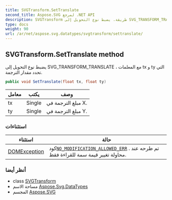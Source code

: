 ```yaml
---
title: SVGTransform.SetTranslate
second_title: Aspose.SVG لمرجع .NET API
description: SVGTransform طريقة. يضبط نوع التحويل إلى SVG_TRANSFORM_TRANSLATE  مع المعلمات tx و ty التي تحدد مقدار الترجمة.
type: docs
weight: 90
url: /ar/net/aspose.svg.datatypes/svgtransform/settranslate/
---
```

## SVGTransform.SetTranslate method

يضبط نوع التحويل إلى SVG_TRANSFORM_TRANSLATE ، مع المعلمات tx و ty التي تحدد مقدار الترجمة.

```csharp
public void SetTranslate(float tx, float ty)
```

| معامل | يكتب | وصف |
| --- | --- | --- |
| tx | Single | مبلغ الترجمة في X. |
| ty | Single | مبلغ الترجمة في Y. |

### استثناءات

| استثناء | حالة |
| --- | --- |
| [DOMException](../../../aspose.svg.dom/domexception/) | كود[`NO_MODIFICATION_ALLOWED_ERR`](../../../aspose.svg.dom/domexception/no_modification_allowed_err/) . تم طرحه عند محاولة تغيير قيمة سمة للقراءة فقط. |

### أنظر أيضا

* class [SVGTransform](../)
* مساحة الاسم [Aspose.Svg.DataTypes](../../svgtransform/)
* المجسم [Aspose.SVG](../../../)


